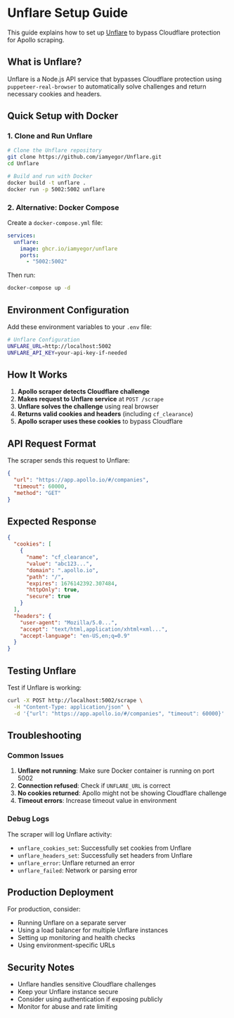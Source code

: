 # Unflare Setup Guide

This guide explains how to set up [Unflare](https://github.com/iamyegor/Unflare.git) to bypass Cloudflare protection for Apollo scraping.

## What is Unflare?

Unflare is a Node.js API service that bypasses Cloudflare protection using `puppeteer-real-browser` to automatically solve challenges and return necessary cookies and headers.

## Quick Setup with Docker

### 1. Clone and Run Unflare

```bash
# Clone the Unflare repository
git clone https://github.com/iamyegor/Unflare.git
cd Unflare

# Build and run with Docker
docker build -t unflare .
docker run -p 5002:5002 unflare
```

### 2. Alternative: Docker Compose

Create a `docker-compose.yml` file:

```yaml
services:
  unflare:
    image: ghcr.io/iamyegor/unflare
    ports:
      - "5002:5002"
```

Then run:
```bash
docker-compose up -d
```

## Environment Configuration

Add these environment variables to your `.env` file:

```bash
# Unflare Configuration
UNFLARE_URL=http://localhost:5002
UNFLARE_API_KEY=your-api-key-if-needed
```

## How It Works

1. **Apollo scraper detects Cloudflare challenge**
2. **Makes request to Unflare service** at `POST /scrape`
3. **Unflare solves the challenge** using real browser
4. **Returns valid cookies and headers** (including `cf_clearance`)
5. **Apollo scraper uses these cookies** to bypass Cloudflare

## API Request Format

The scraper sends this request to Unflare:

```json
{
  "url": "https://app.apollo.io/#/companies",
  "timeout": 60000,
  "method": "GET"
}
```

## Expected Response

```json
{
  "cookies": [
    {
      "name": "cf_clearance",
      "value": "abc123...",
      "domain": ".apollo.io",
      "path": "/",
      "expires": 1676142392.307484,
      "httpOnly": true,
      "secure": true
    }
  ],
  "headers": {
    "user-agent": "Mozilla/5.0...",
    "accept": "text/html,application/xhtml+xml...",
    "accept-language": "en-US,en;q=0.9"
  }
}
```

## Testing Unflare

Test if Unflare is working:

```bash
curl -X POST http://localhost:5002/scrape \
  -H "Content-Type: application/json" \
  -d '{"url": "https://app.apollo.io/#/companies", "timeout": 60000}'
```

## Troubleshooting

### Common Issues

1. **Unflare not running**: Make sure Docker container is running on port 5002
2. **Connection refused**: Check if `UNFLARE_URL` is correct
3. **No cookies returned**: Apollo might not be showing Cloudflare challenge
4. **Timeout errors**: Increase timeout value in environment

### Debug Logs

The scraper will log Unflare activity:
- `unflare_cookies_set`: Successfully set cookies from Unflare
- `unflare_headers_set`: Successfully set headers from Unflare
- `unflare_error`: Unflare returned an error
- `unflare_failed`: Network or parsing error

## Production Deployment

For production, consider:
- Running Unflare on a separate server
- Using a load balancer for multiple Unflare instances
- Setting up monitoring and health checks
- Using environment-specific URLs

## Security Notes

- Unflare handles sensitive Cloudflare challenges
- Keep your Unflare instance secure
- Consider using authentication if exposing publicly
- Monitor for abuse and rate limiting
